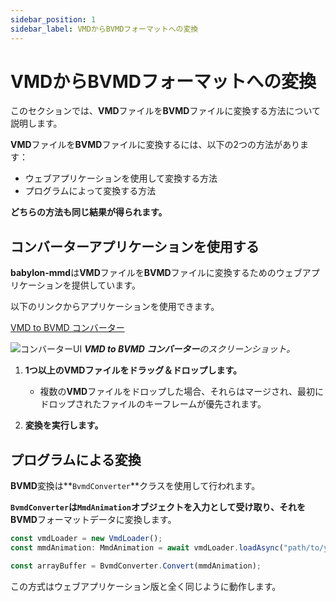 ```yaml
---
sidebar_position: 1
sidebar_label: VMDからBVMDフォーマットへの変換
---
```


# VMDからBVMDフォーマットへの変換

このセクションでは、**VMD**ファイルを**BVMD**ファイルに変換する方法について説明します。

**VMD**ファイルを**BVMD**ファイルに変換するには、以下の2つの方法があります：

- ウェブアプリケーションを使用して変換する方法
- プログラムによって変換する方法

**どちらの方法も同じ結果が得られます。**

## コンバーターアプリケーションを使用する

**babylon-mmd**は**VMD**ファイルを**BVMD**ファイルに変換するためのウェブアプリケーションを提供しています。

以下のリンクからアプリケーションを使用できます。

[VMD to BVMD コンバーター](https://noname0310.github.io/babylon-mmd/vmd_converter/)

![コンバーターUI](@site/docs/reference/loader/mmd-animation-loader/the-babylon-vmd-format/convert-vmd-to-bvmd-format/bvmd-converter-ui.png)
***VMD to BVMD コンバーター**のスクリーンショット。*

1. **1つ以上のVMDファイルをドラッグ＆ドロップします。**
    - 複数の**VMD**ファイルをドロップした場合、それらはマージされ、最初にドロップされたファイルのキーフレームが優先されます。

2. **変換を実行します。**

## プログラムによる変換

**BVMD**変換は**`BvmdConverter`**クラスを使用して行われます。

**`BvmdConverter`**は**`MmdAnimation`**オブジェクトを入力として受け取り、それを**BVMD**フォーマットデータに変換します。

```typescript
const vmdLoader = new VmdLoader();
const mmdAnimation: MmdAnimation = await vmdLoader.loadAsync("path/to/your/file.vmd");

const arrayBuffer = BvmdConverter.Convert(mmdAnimation);
```

この方式はウェブアプリケーション版と全く同じように動作します。
